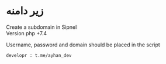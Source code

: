 # زیر دامنه 
 
  
   
   
   
Create a subdomain in Sipnel  
Version php +7.4 
 
 Username, password and domain should be placed in the script
  
   
    
    developr : t.me/ayhan_dev
